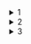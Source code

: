 <details><summary>1</summary>

   1. 

</details>

<details><summary>2</summary>

   2. 

</details>
<details><summary>3</summary>

   3. 

</details>
